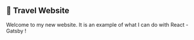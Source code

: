 ## 🚀 Travel Website

Welcome to my new website. It is an example of what I can do with React - Gatsby !
